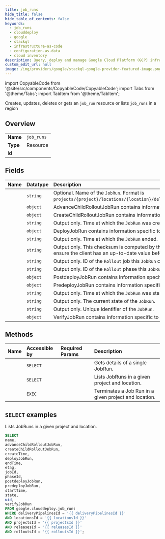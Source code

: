 ```yaml
---
title: job_runs
hide_title: false
hide_table_of_contents: false
keywords:
  - job_runs
  - clouddeploy
  - google
  - stackql
  - infrastructure-as-code
  - configuration-as-data
  - cloud inventory
description: Query, deploy and manage Google Cloud Platform (GCP) infrastructure and resources using SQL
custom_edit_url: null
image: /img/providers/google/stackql-google-provider-featured-image.png
---
```


import CopyableCode from '@site/src/components/CopyableCode/CopyableCode';
import Tabs from '@theme/Tabs';
import TabItem from '@theme/TabItem';

Creates, updates, deletes or gets an <code>job_run</code> resource or lists <code>job_runs</code> in a region

## Overview
<table><tbody>
<tr><td><b>Name</b></td><td><code>job_runs</code></td></tr>
<tr><td><b>Type</b></td><td>Resource</td></tr>
<tr><td><b>Id</b></td><td><CopyableCode code="google.clouddeploy.job_runs" /></td></tr>
</tbody></table>

## Fields
| Name | Datatype | Description |
|:-----|:---------|:------------|
| <CopyableCode code="name" /> | `string` | Optional. Name of the `JobRun`. Format is `projects/{project}/locations/{location}/deliveryPipelines/{deliveryPipeline}/releases/{releases}/rollouts/{rollouts}/jobRuns/{uuid}`. |
| <CopyableCode code="advanceChildRolloutJobRun" /> | `object` | AdvanceChildRolloutJobRun contains information specific to a advanceChildRollout `JobRun`. |
| <CopyableCode code="createChildRolloutJobRun" /> | `object` | CreateChildRolloutJobRun contains information specific to a createChildRollout `JobRun`. |
| <CopyableCode code="createTime" /> | `string` | Output only. Time at which the `JobRun` was created. |
| <CopyableCode code="deployJobRun" /> | `object` | DeployJobRun contains information specific to a deploy `JobRun`. |
| <CopyableCode code="endTime" /> | `string` | Output only. Time at which the `JobRun` ended. |
| <CopyableCode code="etag" /> | `string` | Output only. This checksum is computed by the server based on the value of other fields, and may be sent on update and delete requests to ensure the client has an up-to-date value before proceeding. |
| <CopyableCode code="jobId" /> | `string` | Output only. ID of the `Rollout` job this `JobRun` corresponds to. |
| <CopyableCode code="phaseId" /> | `string` | Output only. ID of the `Rollout` phase this `JobRun` belongs in. |
| <CopyableCode code="postdeployJobRun" /> | `object` | PostdeployJobRun contains information specific to a postdeploy `JobRun`. |
| <CopyableCode code="predeployJobRun" /> | `object` | PredeployJobRun contains information specific to a predeploy `JobRun`. |
| <CopyableCode code="startTime" /> | `string` | Output only. Time at which the `JobRun` was started. |
| <CopyableCode code="state" /> | `string` | Output only. The current state of the `JobRun`. |
| <CopyableCode code="uid" /> | `string` | Output only. Unique identifier of the `JobRun`. |
| <CopyableCode code="verifyJobRun" /> | `object` | VerifyJobRun contains information specific to a verify `JobRun`. |

## Methods
| Name | Accessible by | Required Params | Description |
|:-----|:--------------|:----------------|:------------|
| <CopyableCode code="get" /> | `SELECT` | <CopyableCode code="deliveryPipelinesId, jobRunsId, locationsId, projectsId, releasesId, rolloutsId" /> | Gets details of a single JobRun. |
| <CopyableCode code="list" /> | `SELECT` | <CopyableCode code="deliveryPipelinesId, locationsId, projectsId, releasesId, rolloutsId" /> | Lists JobRuns in a given project and location. |
| <CopyableCode code="terminate" /> | `EXEC` | <CopyableCode code="deliveryPipelinesId, jobRunsId, locationsId, projectsId, releasesId, rolloutsId" /> | Terminates a Job Run in a given project and location. |

## `SELECT` examples

Lists JobRuns in a given project and location.

```sql
SELECT
name,
advanceChildRolloutJobRun,
createChildRolloutJobRun,
createTime,
deployJobRun,
endTime,
etag,
jobId,
phaseId,
postdeployJobRun,
predeployJobRun,
startTime,
state,
uid,
verifyJobRun
FROM google.clouddeploy.job_runs
WHERE deliveryPipelinesId = '{{ deliveryPipelinesId }}'
AND locationsId = '{{ locationsId }}'
AND projectsId = '{{ projectsId }}'
AND releasesId = '{{ releasesId }}'
AND rolloutsId = '{{ rolloutsId }}'; 
```
